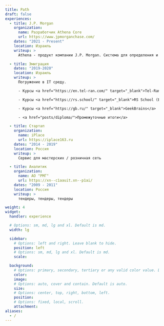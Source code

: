 ```yaml
---
title: Path
draft: false
experiences:
  - title: J.P. Morgan
    organization:
      name: Разработчик Athena Core
      url: https://www.jpmorganchase.com/
    dates: "2021 - Present"
    location: Израиль
    writeup: >
      Athena - продукт компании J.P. Morgan. Система для определения и контроля рисков. Когда мы читаем в новостях "Эксперты инвестиционного банка JPMorgan спрогнозировали....", вероятно, в расчетах использовались и инструменты платформы Athena.

  - title: Эмиграция
    dates: "2019-2020"
    location: Израиль
    writeup: >
      Погружение в IT среду.

      - Курсы <a href="https://en.tel-ran.com/" target="_blank">Tel-Ran</a>

      - Курсы <a href="https://rs.school/" target="_blank">RS School (Epam)</a>

      - Курсы <a href="https://gb.ru/" target="_blank">GeekBrains</a>

      - <a href="posts/diploma/">Промежуточные итоги</a>

  - title: Стартап
    organization:
      name: iPlace
      url: https://iplace163.ru
    dates: "2014 - 2019"
    location: Россия
    writeup: >
      Сервис для мастерских / розничная сеть

  - title: Аналитик
    organization:
      name: АО "РМГ"
      url: https://xn--c1aauit.xn--p1ai/
    dates: "2009 - 2011"
    location: Россия
    writeup: >
      тендеры, тендеры, тендеры

weight: 4
widget:
  handler: experience

  # Options: sm, md, lg and xl. Default is md.
  width: lg

  sidebar:
    # Options: left and right. Leave blank to hide.
    position: left
    # Options: sm, md, lg and xl. Default is md.
    scale:

  background:
    # Options: primary, secondary, tertiary or any valid color value. Default is primary.
    color:
    image:
    # Options: auto, cover and contain. Default is auto.
    size:
    # Options: center, top, right, bottom, left.
    position:
    # Options: fixed, local, scroll.
    attachment:
aliases:
  - /    
---
```


